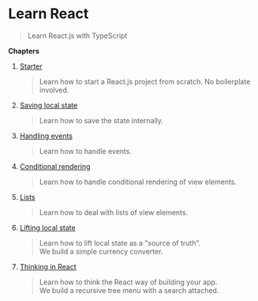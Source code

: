 # Learn React
> Learn React.js with TypeScript

**Chapters**

1. [Starter](../../tree/starter)
   > Learn how to start a React.js project from scratch. No boilerplate involved.
1. [Saving local state](../../tree/saving-local-state)
   > Learn how to save the state internally.
1. [Handling events](../../tree/handling-events)
   > Learn how to handle events.
1. [Conditional rendering](../../tree/conditional-rendering)
   > Learn how to handle conditional rendering of view elements.
1. [Lists](../../tree/lists)
   > Learn how to deal with lists of view elements.
1. [Lifting local state](../../tree/lifting-local-state)
   > Learn how to lift local state as a "source of truth". \
   > We build a simple currency converter.
1. [Thinking in React](../../tree/thinking-in-react)
   > Learn how to think the React way of building your app. \
   > We build a recursive tree menu with a search attached.
